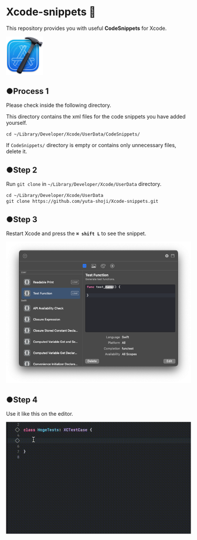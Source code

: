 # Xcode-snippets 🚀

This repository provides you with useful **CodeSnippets** for Xcode.

<img width="100" alt="xcode-icon" src="img/Xcode-logo.png">

## ●Process 1
Please check inside the following directory.

This directory contains the xml files for the code snippets you have added yourself.

```shell
cd ~/Library/Developer/Xcode/UserData/CodeSnippets/
```

If `CodeSnippets/` directory is empty or contains only unnecessary files, delete it.

## ●Step 2

Run `git clone` in `~/Library/Developer/Xcode/UserData` directory.

```shell
cd ~/Library/Developer/Xcode/UserData
git clone https://github.com/yuta-shoji/Xcode-snippets.git
```

## ●Step 3

Restart Xcode and press the **`⌘ shift L`** to see the snippet.

![](img/snippets-setting.png)

## ●Step 4

Use it like this on the editor.

![](img/snippets-demo.gif)